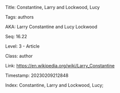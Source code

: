 Title:  Constantine, Larry and Lockwood, Lucy

Tags:   authors

AKA:    Larry Constantine and Lucy Lockwood

Seq:    16.22

Level:  3 - Article

Class:  author

Link:   https://en.wikipedia.org/wiki/Larry_Constantine

Timestamp: 20230209212848

Index:  Constantine, Larry and Lockwood, Lucy; 
